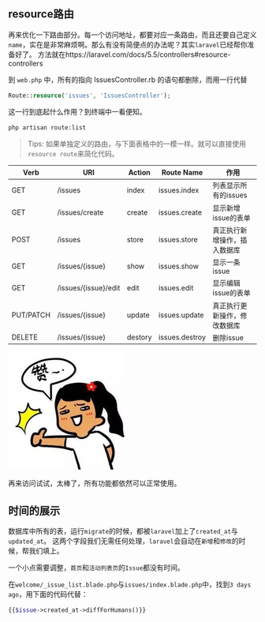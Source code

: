 ## resource路由

再来优化一下路由部分。每一个访问地址，都要对应一条路由，而且还要自己定义`name`，实在是非常麻烦啊。那么有没有简便点的办法呢？其实`laravel`已经帮你准备好了。
方法就在https://laravel.com/docs/5.5/controllers#resource-controllers

到 `web.php` 中，所有的指向 IssuesController.rb 的语句都删除，而用一行代替

```php
Route::resource('issues', 'IssuesController');
```

这一行到底起什么作用？到终端中一看便知。

```bash
php artisan route:list
```

> Tips: 如果单独定义的路由，与下面表格中的一模一样。就可以直接使用 `resource route`来简化代码。

| Verb | URI | Action | Route Name | 作用 | 
| --- | --- | --- | --- | --- |
| GET | /issues | index | issues.index | 列表显示所有的issues |
| GET | /issues/create | create  | issues.create | 显示新增issue的表单 |
| POST | /issues | store  | issues.store | 真正执行新增操作，插入数据库 |
| GET | /issues/{issue} | show  | issues.show | 显示一条issue |
| GET | /issues/{issue}/edit | edit  | issues.edit | 显示编辑issue的表单 |
| PUT/PATCH | /issues/{issue} | update  | issues.update | 真正执行更新操作，修改数据库 |
| DELETE | /issues/{issue} | destory  | issues.destroy | 删除issue |


![](media/15099773171196.jpg)

再来访问试试，太棒了，所有功能都依然可以正常使用。

## 时间的展示

数据库中所有的表，运行`migrate`的时候，都被`laravel`加上了`created_at`与`updated_at`。
这两个字段我们无需任何处理，`laravel`会自动在`新增`和`修改`的时候，帮我们填上。

一个小点需要调整，`首页`和`活动列表页`的`Issue`都没有时间。

在`welcome/_issue_list.blade.php`与`issues/index.blade.php`中，找到`3 days ago`，用下面的代码代替：

```php
{{$issue->created_at->diffForHumans()}}
```


